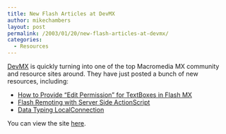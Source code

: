 ```yaml
---
title: New Flash Articles at DevMX
author: mikechambers
layout: post
permalink: /2003/01/20/new-flash-articles-at-devmx/
categories:
  - Resources
---
```



[DevMX][1] is quickly turning into one of the top Macromedia MX community and resource sites around. They have just posted a bunch of new resources, including:

*   [How to Provide &#8220;Edit Permission&#8221; for TextBoxes in Flash MX][2]
*   [Flash Remoting with Server Side ActionScript][3]
*   [Data Typing LocalConnection][4]

You can view the site [here][1].

 [1]: http://www.devmx.com
 [2]: http://www.devmx.com/articles.cfm?Mode=Article&c=6&a=21
 [3]: http://www.devmx.com/articles.cfm?Mode=Article&c=4&a=19
 [4]: http://www.devmx.com/articles.cfm?Mode=Article&c=2&a=12